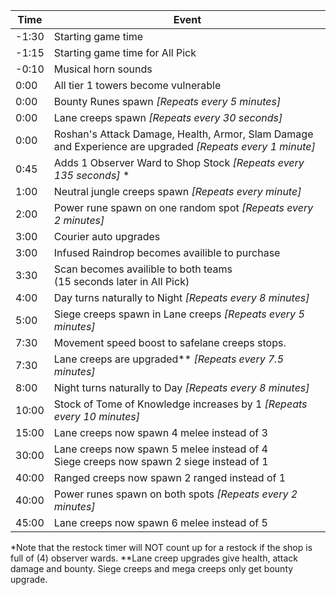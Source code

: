 |Time|Event|
|--|--|
|-1:30|Starting game time  |
|-1:15|Starting game time for All Pick  |
|-0:10|Musical horn sounds|
|0:00|All tier 1 towers become vulnerable|
|0:00|Bounty Runes spawn *[Repeats every 5 minutes]*|
|0:00|Lane creeps spawn *[Repeats every 30 seconds]*|
|0:00|Roshan's Attack Damage, Health, Armor, Slam Damage and Experience are upgraded *[Repeats every 1 minute]*|
|0:45|Adds 1 Observer Ward to Shop Stock *[Repeats every 135 seconds]* *|
|1:00|Neutral jungle creeps spawn *[Repeats every minute]*|
|2:00|Power rune spawn on one random spot *[Repeats every 2 minutes]*|
|3:00|Courier auto upgrades|
|3:00|Infused Raindrop becomes availible to purchase
|3:30|Scan becomes availible to both teams<br>(15 seconds later in All Pick)|
|4:00|Day turns naturally to Night *[Repeats every 8 minutes]*|
|5:00|Siege creeps spawn in Lane creeps *[Repeats every 5 minutes]*|
|7:30|Movement speed boost to safelane creeps stops.
|7:30|Lane creeps are upgraded** *[Repeats every 7.5 minutes]*
|8:00|Night turns naturally to Day *[Repeats every 8 minutes]*|
|10:00|Stock of Tome of Knowledge increases by 1 *[Repeats every 10 minutes]*
|15:00|Lane creeps now spawn 4 melee instead of 3|
|30:00|Lane creeps now spawn 5 melee instead of 4<br>Siege creeps now spawn 2 siege instead of 1
|40:00|Ranged creeps now spawn 2 ranged instead of 1|
|40:00|Power runes spawn on both spots *[Repeats every 2 minutes]*
|45:00|Lane creeps now spawn 6 melee instead of 5|

*Note that the restock timer will NOT count up for a restock if the shop is full of (4) observer wards.
**Lane creep upgrades give health, attack damage and bounty. Siege creeps and mega creeps only get bounty upgrade.
